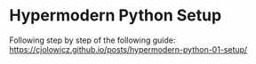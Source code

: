 # Hypermodern Python Setup

Following step by step of the following guide: https://cjolowicz.github.io/posts/hypermodern-python-01-setup/
